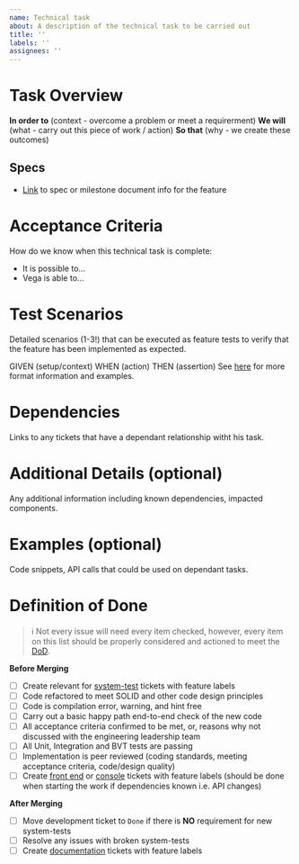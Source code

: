 ```yaml
---
name: Technical task
about: A description of the technical task to be carried out
title: ''
labels: ''
assignees: ''
---
```


# Task Overview

**In order to** (context - overcome a problem or meet a requirerment)
**We will** (what - carry out this piece of work / action)
**So that** (why - we create these outcomes)

## Specs
- [Link](xyz) to spec or milestone document info for the feature

# Acceptance Criteria
How do we know when this technical task is complete:
- It is possible to...
- Vega is able to...

# Test Scenarios
Detailed scenarios (1-3!) that can be executed as feature tests to verify that the feature has been implemented as expected.

GIVEN (setup/context) 
WHEN (action) 
THEN (assertion) 
See [here](https://github.com/vegaprotocol/vega/tree/develop/integration/) for more format information and examples.

# Dependencies
Links to any tickets that have a dependant relationship witht his task.

# Additional Details (optional)
Any additional information including known dependencies, impacted components.

# Examples (optional)
Code snippets, API calls that could be used on dependant tasks.

# Definition of Done
>ℹ️ Not every issue will need every item checked, however, every item on this list should be properly considered and actioned to meet the [DoD](https://github.com/vegaprotocol/vega/blob/develop/DEFINITION_OF_DONE.md).

**Before Merging**
- [ ] Create relevant for [system-test](https://github.com/vegaprotocol/system-tests/issues) tickets with feature labels
- [ ] Code refactored to meet SOLID and other code design principles
- [ ] Code is compilation error, warning, and hint free
- [ ] Carry out a basic happy path end-to-end check of the new code
- [ ] All acceptance criteria confirmed to be met, or, reasons why not discussed with the engineering leadership team
- [ ] All Unit, Integration and BVT tests are passing
- [ ] Implementation is peer reviewed (coding standards, meeting acceptance criteria, code/design quality)
- [ ] Create [front end](https://github.com/vegaprotocol/token-frontend/issues) or [console](https://github.com/vegaprotocol/console/issues) tickets with feature labels (should be done when starting the work if dependencies known i.e. API changes)

**After Merging**
- [ ] Move development ticket to `Done` if there is **NO** requirement for new system-tests
- [ ] Resolve any issues with broken system-tests
- [ ] Create [documentation](https://github.com/vegaprotocol/documentation/issues) tickets with feature labels

